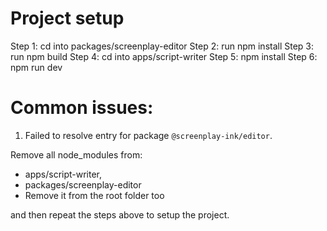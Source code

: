 # Project setup

Step 1: cd into packages/screenplay-editor
Step 2: run npm install
Step 3: run npm build
Step 4: cd into apps/script-writer
Step 5: npm install
Step 6: npm run dev

# Common issues:

1. Failed to resolve entry for package `@screenplay-ink/editor`.

Remove all node_modules from: 
- apps/script-writer,
- ⁠packages/screenplay-editor
- Remove it from the root folder too

and then repeat the steps above to setup the project.
